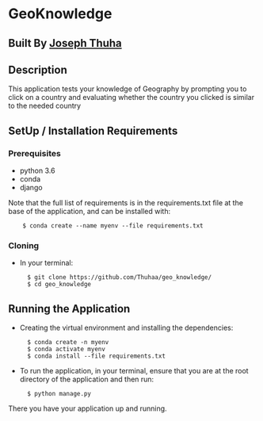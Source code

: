 # GeoKnowledge

## Built By [Joseph Thuha](https://github.com/Thuhaa/)

## Description
This application tests your knowledge of Geography by prompting you to click on a country and evaluating whether the country you clicked is similar to the needed country

## SetUp / Installation Requirements
### Prerequisites
* python 3.6
* conda
* django

Note that the full list of requirements is in the requirements.txt file at the base of the application, and can be installed with:

        $ conda create --name myenv --file requirements.txt


### Cloning
* In your terminal:

        $ git clone https://github.com/Thuhaa/geo_knowledge/
        $ cd geo_knowledge

## Running the Application
* Creating the virtual environment and installing the dependencies:

        $ conda create -n myenv
        $ conda activate myenv
        $ conda install --file requirements.txt
* To run the application, in your terminal, ensure that you are at the root directory of the application and then run:

        $ python manage.py 
        

There you have your application up and running.

